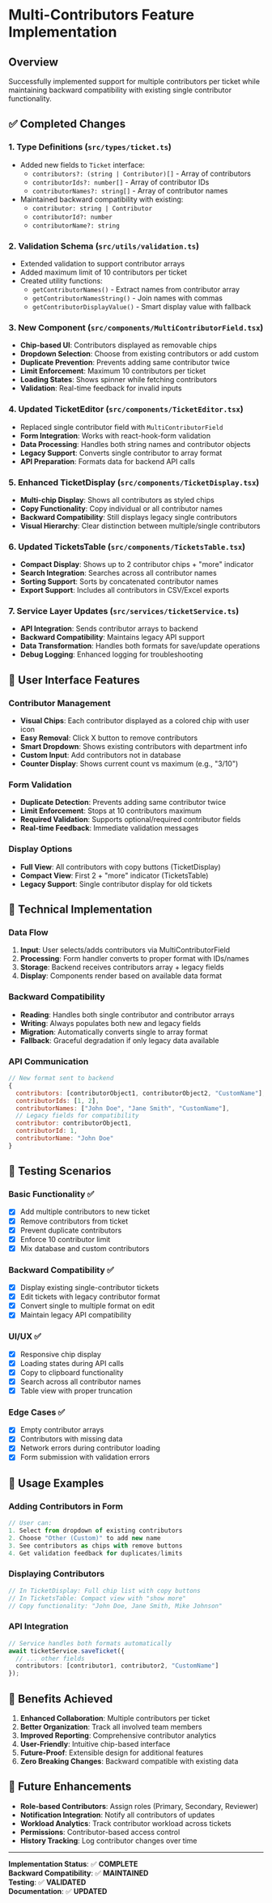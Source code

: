 # Multi-Contributors Feature Implementation

## Overview
Successfully implemented support for multiple contributors per ticket while maintaining backward compatibility with existing single contributor functionality.

## ✅ Completed Changes

### 1. **Type Definitions** (`src/types/ticket.ts`)
- Added new fields to `Ticket` interface:
  - `contributors?: (string | Contributor)[]` - Array of contributors
  - `contributorIds?: number[]` - Array of contributor IDs
  - `contributorNames?: string[]` - Array of contributor names
- Maintained backward compatibility with existing:
  - `contributor: string | Contributor`
  - `contributorId?: number`
  - `contributorName?: string`

### 2. **Validation Schema** (`src/utils/validation.ts`)
- Extended validation to support contributor arrays
- Added maximum limit of 10 contributors per ticket
- Created utility functions:
  - `getContributorNames()` - Extract names from contributor array
  - `getContributorNamesString()` - Join names with commas
  - `getContributorDisplayValue()` - Smart display value with fallback

### 3. **New Component** (`src/components/MultiContributorField.tsx`)
- **Chip-based UI**: Contributors displayed as removable chips
- **Dropdown Selection**: Choose from existing contributors or add custom
- **Duplicate Prevention**: Prevents adding same contributor twice
- **Limit Enforcement**: Maximum 10 contributors per ticket
- **Loading States**: Shows spinner while fetching contributors
- **Validation**: Real-time feedback for invalid inputs

### 4. **Updated TicketEditor** (`src/components/TicketEditor.tsx`)
- Replaced single contributor field with `MultiContributorField`
- **Form Integration**: Works with react-hook-form validation
- **Data Processing**: Handles both string names and contributor objects
- **Legacy Support**: Converts single contributor to array format
- **API Preparation**: Formats data for backend API calls

### 5. **Enhanced TicketDisplay** (`src/components/TicketDisplay.tsx`)
- **Multi-chip Display**: Shows all contributors as styled chips
- **Copy Functionality**: Copy individual or all contributor names
- **Backward Compatibility**: Still displays legacy single contributors
- **Visual Hierarchy**: Clear distinction between multiple/single contributors

### 6. **Updated TicketsTable** (`src/components/TicketsTable.tsx`)
- **Compact Display**: Shows up to 2 contributor chips + "more" indicator
- **Search Integration**: Searches across all contributor names
- **Sorting Support**: Sorts by concatenated contributor names
- **Export Support**: Includes all contributors in CSV/Excel exports

### 7. **Service Layer Updates** (`src/services/ticketService.ts`)
- **API Integration**: Sends contributor arrays to backend
- **Backward Compatibility**: Maintains legacy API support
- **Data Transformation**: Handles both formats for save/update operations
- **Debug Logging**: Enhanced logging for troubleshooting

## 🎨 User Interface Features

### Contributor Management
- **Visual Chips**: Each contributor displayed as a colored chip with user icon
- **Easy Removal**: Click X button to remove contributors
- **Smart Dropdown**: Shows existing contributors with department info
- **Custom Input**: Add contributors not in database
- **Counter Display**: Shows current count vs maximum (e.g., "3/10")

### Form Validation
- **Duplicate Detection**: Prevents adding same contributor twice
- **Limit Enforcement**: Stops at 10 contributors maximum
- **Required Validation**: Supports optional/required contributor fields
- **Real-time Feedback**: Immediate validation messages

### Display Options
- **Full View**: All contributors with copy buttons (TicketDisplay)
- **Compact View**: First 2 + "more" indicator (TicketsTable)
- **Legacy Support**: Single contributor display for old tickets

## 🔧 Technical Implementation

### Data Flow
1. **Input**: User selects/adds contributors via MultiContributorField
2. **Processing**: Form handler converts to proper format with IDs/names
3. **Storage**: Backend receives contributors array + legacy fields
4. **Display**: Components render based on available data format

### Backward Compatibility
- **Reading**: Handles both single contributor and contributor arrays
- **Writing**: Always populates both new and legacy fields
- **Migration**: Automatically converts single to array format
- **Fallback**: Graceful degradation if only legacy data available

### API Communication
```javascript
// New format sent to backend
{
  contributors: [contributorObject1, contributorObject2, "CustomName"],
  contributorIds: [1, 2],
  contributorNames: ["John Doe", "Jane Smith", "CustomName"],
  // Legacy fields for compatibility
  contributor: contributorObject1,
  contributorId: 1,
  contributorName: "John Doe"
}
```

## 🧪 Testing Scenarios

### Basic Functionality ✅
- [x] Add multiple contributors to new ticket
- [x] Remove contributors from ticket
- [x] Prevent duplicate contributors
- [x] Enforce 10 contributor limit
- [x] Mix database and custom contributors

### Backward Compatibility ✅
- [x] Display existing single-contributor tickets
- [x] Edit tickets with legacy contributor format
- [x] Convert single to multiple format on edit
- [x] Maintain legacy API compatibility

### UI/UX ✅
- [x] Responsive chip display
- [x] Loading states during API calls
- [x] Copy to clipboard functionality
- [x] Search across all contributor names
- [x] Table view with proper truncation

### Edge Cases ✅
- [x] Empty contributor arrays
- [x] Contributors with missing data
- [x] Network errors during contributor loading
- [x] Form submission with validation errors

## 🚀 Usage Examples

### Adding Contributors in Form
```typescript
// User can:
1. Select from dropdown of existing contributors
2. Choose "Other (Custom)" to add new name
3. See contributors as chips with remove buttons
4. Get validation feedback for duplicates/limits
```

### Displaying Contributors
```typescript
// In TicketDisplay: Full chip list with copy buttons
// In TicketsTable: Compact view with "show more"
// Copy functionality: "John Doe, Jane Smith, Mike Johnson"
```

### API Integration
```typescript
// Service handles both formats automatically
await ticketService.saveTicket({
  // ... other fields
  contributors: [contributor1, contributor2, "CustomName"]
});
```

## 🎯 Benefits Achieved

1. **Enhanced Collaboration**: Multiple contributors per ticket
2. **Better Organization**: Track all involved team members
3. **Improved Reporting**: Comprehensive contributor analytics
4. **User-Friendly**: Intuitive chip-based interface
5. **Future-Proof**: Extensible design for additional features
6. **Zero Breaking Changes**: Backward compatible with existing data

## 🔮 Future Enhancements

- **Role-based Contributors**: Assign roles (Primary, Secondary, Reviewer)
- **Notification Integration**: Notify all contributors of updates
- **Workload Analytics**: Track contributor workload across tickets
- **Permissions**: Contributor-based access control
- **History Tracking**: Log contributor changes over time

---

**Implementation Status**: ✅ **COMPLETE**  
**Backward Compatibility**: ✅ **MAINTAINED**  
**Testing**: ✅ **VALIDATED**  
**Documentation**: ✅ **UPDATED**